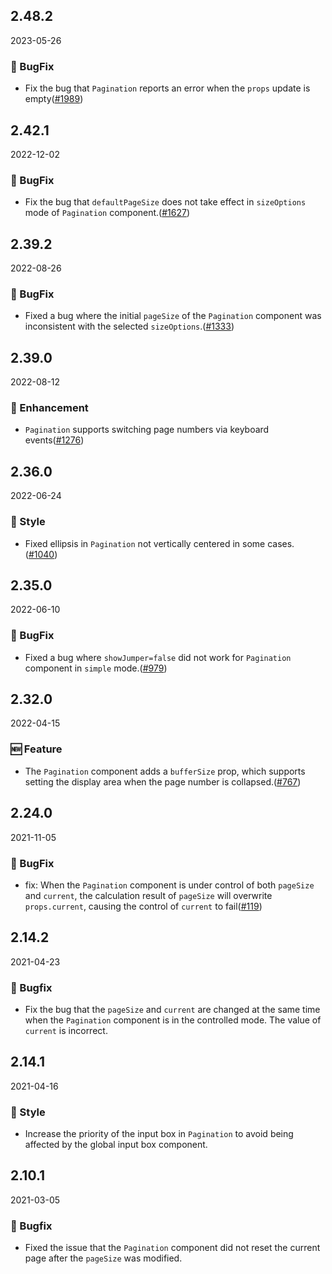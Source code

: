 ## 2.48.2

2023-05-26

### 🐛 BugFix

- Fix the bug that `Pagination` reports an error when the `props` update is empty([#1989](https://github.com/arco-design/arco-design/pull/1989))

## 2.42.1

2022-12-02

### 🐛 BugFix

- Fix the bug that `defaultPageSize` does not take effect in `sizeOptions` mode of `Pagination` component.([#1627](https://github.com/arco-design/arco-design/pull/1627))

## 2.39.2

2022-08-26

### 🐛 BugFix

- Fixed a bug where the initial `pageSize` of the `Pagination` component was inconsistent with the selected `sizeOptions`.([#1333](https://github.com/arco-design/arco-design/pull/1333))

## 2.39.0

2022-08-12

### 💎 Enhancement

- `Pagination` supports switching page numbers via keyboard events([#1276](https://github.com/arco-design/arco-design/pull/1276))

## 2.36.0

2022-06-24

### 💅 Style

- Fixed ellipsis in `Pagination` not vertically centered in some cases.([#1040](https://github.com/arco-design/arco-design/pull/1040))

## 2.35.0

2022-06-10

### 🐛 BugFix

- Fixed a bug where `showJumper=false` did not work for `Pagination` component in `simple` mode.([#979](https://github.com/arco-design/arco-design/pull/979))

## 2.32.0

2022-04-15

### 🆕 Feature

- The `Pagination` component adds a `bufferSize` prop, which supports setting the display area when the page number is collapsed.([#767](https://github.com/arco-design/arco-design/pull/767))

## 2.24.0

2021-11-05

### 🐛 BugFix

- fix: When the `Pagination` component is under control of both `pageSize` and `current`, the calculation result of `pageSize` will overwrite `props.current`, causing the control of `current` to fail([#119](https://github.com/arco-design/arco-design/pull/119))

## 2.14.2

2021-04-23

### 🐛 Bugfix

- Fix the bug that the `pageSize` and `current` are changed at the same time when the `Pagination` component is in the controlled mode. The value of `current` is incorrect.

## 2.14.1

2021-04-16

### 💅 Style

- Increase the priority of the input box in `Pagination` to avoid being affected by the global input box component.

## 2.10.1

2021-03-05

### 🐛 Bugfix

- Fixed the issue that the `Pagination` component did not reset the current page after the `pageSize` was modified.



